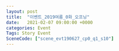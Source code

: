 ```yaml
---
layout: post
title:  "이벤트_2019여름_0화_오프닝"
date:   2021-02-07 09:00:00 +0000
categories: Event
Tags: Story Event
SceneCode: ["scene_evt190627_cp0_q1_s10"]
---
```

